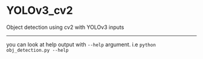 # YOLOv3_cv2
Object detection using cv2 with YOLOv3 inputs

---

you can look at help output with `--help` argument. i.e `python obj_detection.py --help`
